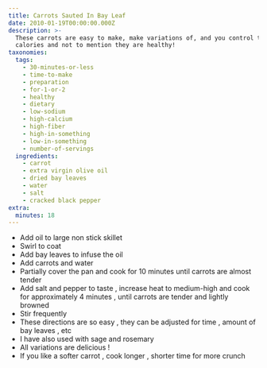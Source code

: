 ```yaml
---
title: Carrots Sauted In Bay Leaf
date: 2010-01-19T00:00:00.000Z
description: >-
  These carrots are easy to make, make variations of, and you control the
  calories and not to mention they are healthy!
taxonomies:
  tags:
    - 30-minutes-or-less
    - time-to-make
    - preparation
    - for-1-or-2
    - healthy
    - dietary
    - low-sodium
    - high-calcium
    - high-fiber
    - high-in-something
    - low-in-something
    - number-of-servings
  ingredients:
    - carrot
    - extra virgin olive oil
    - dried bay leaves
    - water
    - salt
    - cracked black pepper
extra:
  minutes: 18
---
```

 - Add oil to large non stick skillet
 - Swirl to coat
 - Add bay leaves to infuse the oil
 - Add carrots and water
 - Partially cover the pan and cook for 10 minutes until carrots are almost tender
 - Add salt and pepper to taste , increase heat to medium-high and cook for approximately 4 minutes , until carrots are tender and lightly browned
 - Stir frequently
 - These directions are so easy , they can be adjusted for time , amount of bay leaves , etc
 - I have also used with sage and rosemary
 - All variations are delicious !
 - If you like a softer carrot , cook longer , shorter time for more crunch
